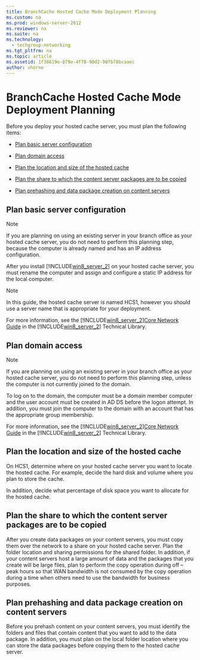 ```yaml
---
title: BranchCache Hosted Cache Mode Deployment Planning
ms.custom: na
ms.prod: windows-server-2012
ms.reviewer: na
ms.suite: na
ms.technology: 
  - techgroup-networking
ms.tgt_pltfrm: na
ms.topic: article
ms.assetid: 1f38619e-079e-4ff8-90d2-90fb78bcaaec
author: vhorne
---
```

# BranchCache Hosted Cache Mode Deployment Planning
Before you deploy your hosted cache server, you must plan the following items:  
  
-   [Plan basic server configuration](#bkmk_basic)  
  
-   [Plan domain access](#bkmk_domain)  
  
-   [Plan the location and size of the hosted cache](#bkmk_cachelocation)  
  
-   [Plan the share to which the content server packages are to be copied](#bkmk_package)  
  
-   [Plan prehashing and data package creation on content servers](#bkmk_prehash)  
  
## <a name="bkmk_basic"></a>Plan basic server configuration  
  
> [!NOTE]  
> If you are planning on using an existing server in your branch office as your hosted cache server, you do not need to perform this planning step, because the computer is already named and has an IP address configuration.  
  
After you install [!INCLUDE[win8_server_2](../Token/win8_server_2_md.md)] on your hosted cache server, you must rename the computer and assign and configure a static IP address for the local computer.  
  
> [!NOTE]  
> In this guide, the hosted cache server is named HCS1, however you should use a server name that is appropriate for your deployment.  
  
For more information, see the [!INCLUDE[win8_server_2](../Token/win8_server_2_md.md)][Core Network Guide](http://technet.microsoft.com/library/hh911995.aspx) in the [!INCLUDE[win8_server_2](../Token/win8_server_2_md.md)] Technical Library.  
  
## <a name="bkmk_domain"></a>Plan domain access  
  
> [!NOTE]  
> If you are planning on using an existing server in your branch office as your hosted cache server, you do not need to perform this planning step, unless the computer is not currently joined to the domain.  
  
To log on to the domain, the computer must be a domain member computer and the user account must be created in AD DS before the logon attempt. In addition, you must join the computer to the domain with an account that has the appropriate group membership.  
  
For more information, see the [!INCLUDE[win8_server_2](../Token/win8_server_2_md.md)][Core Network Guide](http://technet.microsoft.com/library/hh911995.aspx) in the [!INCLUDE[win8_server_2](../Token/win8_server_2_md.md)] Technical Library.  
  
## <a name="bkmk_cachelocation"></a>Plan the location and size of the hosted cache  
On HCS1, determine where on your hosted cache server you want to locate the hosted cache. For example, decide the hard disk and volume where you plan to store the cache.  
  
In addition, decide what percentage of disk space you want to allocate for the hosted cache.  
  
## <a name="bkmk_package"></a>Plan the share to which the content server packages are to be copied  
After you create data packages on your content servers, you must copy them over the network to a share on your hosted cache server. Plan the folder location and sharing permissions for the shared folder. In addition, if your content servers host a large amount of data and the packages that you create will be large files, plan to perform the copy operation during off –peak hours so that WAN bandwidth is not consumed by the copy operation during a time when others need to use the bandwidth for business purposes.  
  
## <a name="bkmk_prehash"></a>Plan prehashing and data package creation on content servers  
Before you prehash content on your content servers, you must identify the folders and files that contain content that you want to add to the data package. In addition, you must plan on the local folder location where you can store the data packages before copying them to the hosted cache server.  
  
